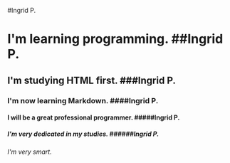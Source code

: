 #Ingrid P. <h1>I'm learning programming.
  ##Ingrid P. <h2>I'm studying HTML first.
  ###Ingrid P. <h3>I'm now learning Markdown.
  ####Ingrid P. <h4>I will be a great professional programmer.
  #####Ingrid P. <h5>I'm very dedicated in my studies.
  ######Ingrid P. <h6>I'm very smart. 
